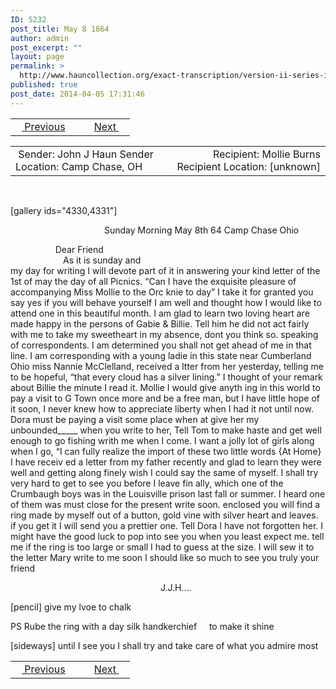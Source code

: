 ```yaml
---
ID: 5232
post_title: May 8 1864
author: admin
post_excerpt: ""
layout: page
permalink: >
  http://www.hauncollection.org/exact-transcription/version-ii-series-iii/may-8-1864/
published: true
post_date: 2014-04-05 17:31:46
---
```

<table style="width: 100%;" align="center">
<tbody>
<tr>
<td width="50%"><a href="http://www.hauncollection.org/version-2/version-ii-series-iii/may-1-1864/"><img src="https://lh3.googleusercontent.com/-EFJpxxNiPNw/VqgtWBCZrMI/AAAAAAAAAFU/WfY4lPFWWkg/s800-Ic42/Soeb-Plain-Arrows-8-10px.png" alt="" width="10" height="10" /> Previous</a></td>
<td style="text-align: right;"> <a href="http://www.hauncollection.org/version-2/version-ii-series-iii/may-24-1864/">Next <img src="https://lh3.googleusercontent.com/-67k0cYlpXHw/VqgtWKz1MXI/AAAAAAAAAFU/k9PW_Piyurk/s800-Ic42/Soeb-Plain-Arrows-5-10px.png" alt="" width="10" height="10" /></a></td>
</tr>
</tbody>
</table>
<table style="width: 100%;" align="center">
<tbody>
<tr>
<td width="50%"> Sender: John J Haun
Sender Location: Camp Chase, OH</td>
<td style="text-align: right;"> Recipient: Mollie Burns
Recipient Location: [unknown]</td>
</tr>
</tbody>
</table>
&nbsp;

[gallery ids="4330,4331"]
<p style="padding-left: 150px;">Sunday Morning May 8th 64
Camp Chase Ohio</p>

<div style="text-indent: 4em;">    Dear Friend</div>
<div style="text-indent: 6em;">As it is sunday and</div>
my day for writing I will devote part of it in
answering your kind letter of the 1st of may
the day of all Picnics. “Can I have the exquisite
pleasure of accompanying Miss Mollie to the Orc
knie to day” I take it for granted you say yes
if you will behave yourself I am well and
thought how I would like to attend one in this
beautiful month. I am glad to learn two loving
heart are made happy in the persons of Gabie &amp;
Billie. Tell him he did not act fairly with
me to take my sweetheart in my absence, dont
you think so. speaking of correspondents. I am
determined you shall not get ahead of me in that
line. I am corresponding with a young ladie
in this state near Cumberland Ohio miss Nannie
McClelland, received a ltter from her yesterday, telling
me to be hopeful, “that every cloud has a silver
lining.” I thought of your remark about Billie
the minute I read it. Mollie I would give anyth
ing in this world to pay a visit to G Town once more
and be a free man, but I have little hope
of it soon, I never knew how to appreciate liberty
when I had it not until now. Dora must be
paying a visit some place when at give her my
unbounded_____ when you write to her, Tell Tom
to make haste and get well enough to go fishing
writh me when I come. I want a jolly lot of girls
along when I go, “I can fully realize the import
of these two little words {At Home} I have receiv
ed a letter from my father recently and glad
to learn they were well and getting along finely
wish I could say the same of myself. I shall
try very hard to get to see you before I leave fin
ally, which one of the Crumbaugh boys was in the
Louisville prison last fall or summer. I heard
one of them was must close for the present
write soon. enclosed you will find a ring
made by myself out of a button, gold vine with
silver heart and leaves. if you get it I will send
you a prettier one. Tell Dora I have not forgotten
her. I might have the good luck to pop into
see you when you least expect me. tell me if
the ring is too large or small I had to guess at
the size. I will sew it to the letter
Mary write to me soon I should like so
much to see you truly your friend
<p style="padding-left: 240px;">J.J.H....</p>
[pencil]
give my lvoe to chalk

PS Rube the ring with a day silk
handkerchief     to make it shine

[sideways]
until I see you
I shall try and take care of what you admire most

<table style="width: 100%;" align="center">
<tbody>
<tr>
<td width="50%"><a href="http://www.hauncollection.org/version-2/version-ii-series-iii/may-1-1864/"><img src="https://lh3.googleusercontent.com/-EFJpxxNiPNw/VqgtWBCZrMI/AAAAAAAAAFU/WfY4lPFWWkg/s800-Ic42/Soeb-Plain-Arrows-8-10px.png" alt="" width="10" height="10" /> Previous</a></td>
<td style="text-align: right;"> <a href="http://www.hauncollection.org/version-2/version-ii-series-iii/may-24-1864/">Next <img src="https://lh3.googleusercontent.com/-67k0cYlpXHw/VqgtWKz1MXI/AAAAAAAAAFU/k9PW_Piyurk/s800-Ic42/Soeb-Plain-Arrows-5-10px.png" alt="" width="10" height="10" /></a></td>
</tr>
</tbody>
</table>